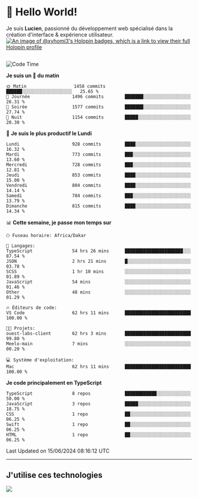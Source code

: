 # 👋 Hello World!

Je suis **Lucien**, passionné du développement web spécialisé dans la création d'interface & expérience utilisateur.
[![An image of @xyhomi3's Holopin badges, which is a link to view their full Holopin profile](https://holopin.me/xyhomi3)](https://holopin.io/@xyhomi3)

##

<!--START_SECTION:waka-->
![Code Time](http://img.shields.io/badge/Code%20Time-1%2C359%20hrs%2030%20mins-blue)

**Je suis un 🐤 du matin** 

```text
🌞 Matin                  1458 commits        ██████░░░░░░░░░░░░░░░░░░░   25.65 % 
🌆 Journée                1496 commits        ███████░░░░░░░░░░░░░░░░░░   26.31 % 
🌃 Soirée                 1577 commits        ███████░░░░░░░░░░░░░░░░░░   27.74 % 
🌙 Nuit                   1154 commits        █████░░░░░░░░░░░░░░░░░░░░   20.30 % 
```
📅 **Je suis le plus productif le Lundi** 

```text
Lundi                    928 commits         ████░░░░░░░░░░░░░░░░░░░░░   16.32 % 
Mardi                    773 commits         ███░░░░░░░░░░░░░░░░░░░░░░   13.60 % 
Mercredi                 728 commits         ███░░░░░░░░░░░░░░░░░░░░░░   12.81 % 
Jeudi                    853 commits         ████░░░░░░░░░░░░░░░░░░░░░   15.00 % 
Vendredi                 804 commits         ████░░░░░░░░░░░░░░░░░░░░░   14.14 % 
Samedi                   784 commits         ███░░░░░░░░░░░░░░░░░░░░░░   13.79 % 
Dimanche                 815 commits         ████░░░░░░░░░░░░░░░░░░░░░   14.34 % 
```


📊 **Cette semaine, je passe mon temps sur** 

```text
🕑︎ Fuseau horaire: Africa/Dakar

💬 Langages: 
TypeScript               54 hrs 26 mins      ██████████████████████░░░   87.54 % 
JSON                     2 hrs 21 mins       █░░░░░░░░░░░░░░░░░░░░░░░░   03.78 % 
SCSS                     1 hr 10 mins        ░░░░░░░░░░░░░░░░░░░░░░░░░   01.89 % 
JavaScript               54 mins             ░░░░░░░░░░░░░░░░░░░░░░░░░   01.46 % 
Other                    48 mins             ░░░░░░░░░░░░░░░░░░░░░░░░░   01.29 % 

🔥 Éditeurs de code: 
VS Code                  62 hrs 11 mins      █████████████████████████   100.00 % 

🐱‍💻 Projets: 
ouest-labs-client        62 hrs 3 mins       █████████████████████████   99.80 % 
Meelo-main               7 mins              ░░░░░░░░░░░░░░░░░░░░░░░░░   00.20 % 

💻 Système d'exploitation: 
Mac                      62 hrs 11 mins      █████████████████████████   100.00 % 
```

**Je code principalement en TypeScript** 

```text
TypeScript               8 repos             ████████████░░░░░░░░░░░░░   50.00 % 
JavaScript               3 repos             █████░░░░░░░░░░░░░░░░░░░░   18.75 % 
CSS                      1 repo              ██░░░░░░░░░░░░░░░░░░░░░░░   06.25 % 
Swift                    1 repo              ██░░░░░░░░░░░░░░░░░░░░░░░   06.25 % 
HTML                     1 repo              ██░░░░░░░░░░░░░░░░░░░░░░░   06.25 % 
```




 Last Updated on 15/06/2024 08:16:12 UTC
<!--END_SECTION:waka-->
---

## J'utilise ces technologies

<p align="left">
  <a href="https://skillicons.dev">
    <img src="https://skillicons.dev/icons?i=ts,js,md,scss,tailwind,react,docker,express,astro,vite,nextjs,vercel,figma,ableton" />
  </a>
</p>

